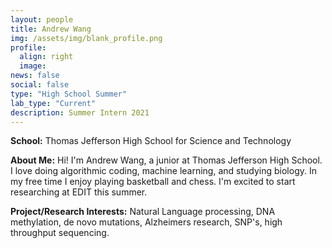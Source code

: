 ```yaml
---
layout: people
title: Andrew Wang
img: /assets/img/blank_profile.png
profile:
  align: right
  image:
news: false
social: false
type: "High School Summer"
lab_type: "Current"
description: Summer Intern 2021
---
```


**School:** Thomas Jefferson High School for Science and Technology

**About Me:**
Hi! I'm Andrew Wang, a junior at Thomas Jefferson High School. I love doing algorithmic coding, machine learning, and studying biology. In my free time I enjoy playing basketball and chess. I'm excited to start researching at EDIT this summer.

**Project/Research Interests:**
Natural Language processing, DNA methylation, de novo mutations, Alzheimers research, SNP's, high throughput sequencing.
